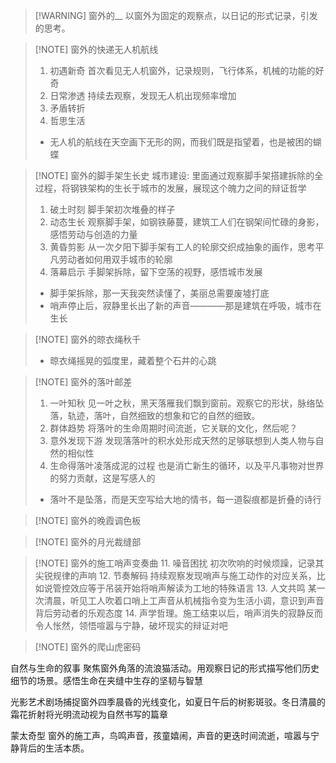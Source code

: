 > [!WARNING] 窗外的__
> 以窗外为固定的观察点，以日记的形式记录，引发的思考。

> [!NOTE] 窗外的快递无人机航线
> 1. 初遇新奇 首次看见无人机窗外，记录规则，飞行体系，机械的功能的好奇
> 2. 日常渗透 持续去观察，发现无人机出现频率增加
> 3. 矛盾转折
> 4. 哲思生活
> 
> + 无人机的航线在天空画下无形的网，而我们既是指望着，也是被困的蝴蝶

> [!NOTE] 窗外的脚手架生长史
> 城市建设: 里面通过观察脚手架搭建拆除的全过程，将钢铁架构的生长于城市的发展，展现这个魄力之间的辩证哲学  
> 
> 1. 破土时刻 脚手架初次堆叠的样子
> 2. 动态生长 观察脚手架，如钢铁藤蔓，建筑工人们在钢架间忙碌的身影，感悟劳动与创造的力量
> 3. 黄昏剪影 从一次夕阳下脚手架有工人的轮廓交织成抽象的画作，思考平凡劳动者如何用双手城市的轮廓
> 4. 落幕启示 手脚架拆除，留下空荡的视野，感悟城市发展
> 
> + 脚手架拆除，那一天我突然读懂了，美丽总需要废墟打底
> + 哨声停止后，寂静里长出了新的声音————那是建筑在呼吸，城市在生长

> [!NOTE] 窗外的晾衣绳秋千
> + 晾衣绳摇晃的弧度里，藏着整个石井的心跳

> [!NOTE] 窗外的落叶邮差
> 1. 一叶知秋 见一叶之秋，黑天落雁我们飘到窗前。观察它的形状，脉络坠落，轨迹，落叶，自然细致的想象和它的自然的细致。
> 2. 群体趋势 将落叶的生命周期时间流逝，它关联的文化，然后呢？
> 3. 意外发现下游 发现落落叶的积水处形成天然的足够联想到人类人物与自然的相似性
> 4. 生命得落叶凌落成泥的过程 也是消亡新生的循环，以及平凡事物对世界的努力贡献，这是写感人的
> 
> + 落叶不是坠落，而是天空写给大地的情书，每一道裂痕都是折叠的诗行

> [!NOTE] 窗外的晚霞调色板

> [!NOTE] 窗外的月光裁缝部

> [!NOTE] 窗外的施工哨声变奏曲
> 11. 噪音困扰 初次吹响的时候烦躁，记录其尖锐规律的声响
> 12. 节奏解码 持续观察发现哨声与施工动作的对应关系，比如说管控效应等于吊装开始将哨声解读为工地的特殊语言
> 13. 人文共鸣 某一次清晨，听见工人吹着口哨上工声音从机械指令变为生活小调，意识到声音背后劳动者的乐观态度
> 14. 声学哲理。施工结束以后，哨声消失的寂静反而令人怅然，领悟喧嚣与宁静，破坏现实的辩证对吧

> [!NOTE] 窗外的爬山虎密码

自然与生命的叙事 聚焦窗外角落的流浪猫活动。用观察日记的形式描写他们历史细节的场景。感悟生命在夹缝中生存的坚韧与智慧

光影艺术剧场捕捉窗外四季晨昏的光线变化，如夏日午后的树影斑驳。冬日清晨的霜花折射将光明流动视为自然书写的篇章

蒙太奇型 窗外的施工声，鸟鸣声音，孩童嬉闹，声音的更迭时间流逝，喧嚣与宁静背后的生活本质。
